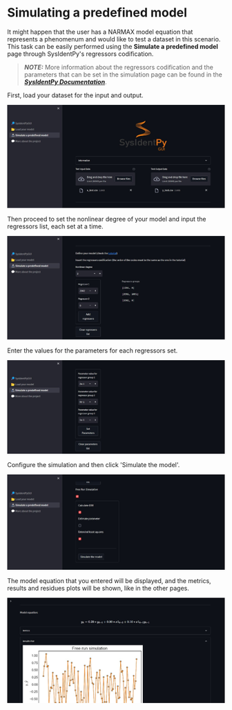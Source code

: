 # Simulating a predefined model

It might happen that the user has a NARMAX model equation that represents a phenomenum and would like to test a dataset in this scenario. This task can be easily performed using the **Simulate a predefined model** page through SysIdentPy's regressors codification.

> **_NOTE:_**  More information about the regressors codification and the parameters that can be set in the simulation page can be found in the [***SysIdentPy Documentation***](http://sysidentpy.org/).

First, load your dataset for the input and output.

![](img/17.jpg)

Then proceed to set the nonlinear degree of your model and input the regressors list, each set at a time.

![](img/18.jpg)

Enter the values for the parameters for each regressors set.

![](img/19.jpg)

Configure the simulation and then click 'Simulate the model'.

![](img/20.jpg)

The model equation that you entered will be displayed, and the metrics, results and residues plots will be shown, like in the other pages.

![](img/21.jpg)